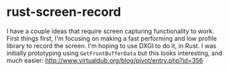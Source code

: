 # rust-screen-record

I have a couple ideas that require screen capturing functionality to work. First things first, I'm focusing on making a fast performing and low profile library to record the screen. I'm hoping to use DXGI to do it, in Rust. I was initially prototyping using `GetFrontBufferData` but this looks interesting, and much easier: http://www.virtualdub.org/blog/pivot/entry.php?id=356
